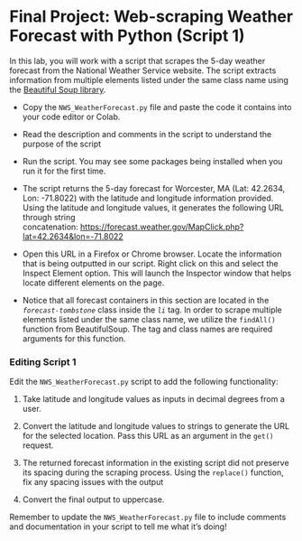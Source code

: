 # Final Project: Web-scraping Weather Forecast with Python (Script 1)

In this lab, you will work with a script that scrapes the 5-day weather forecast from the National Weather Service website. The script extracts information from multiple elements listed under the same class name using the [Beautiful Soup library](https://www.crummy.com/software/BeautifulSoup/bs4/doc/).

- Copy the `NWS_WeatherForecast.py` file and paste the code it contains into your code editor or Colab.

- Read the description and comments in the script to understand the purpose of the script

- Run the script. You may see some packages being installed when you run it for the first time.

- The script returns the 5-day forecast for Worcester, MA (Lat: 42.2634, Lon: -71.8022) with the latitude and longitude information provided. Using the latitude and longitude values, it generates the following URL through string concatenation: https://forecast.weather.gov/MapClick.php?lat=42.2634&lon=-71.8022

- Open this URL in a Firefox or Chrome browser. Locate the information that is being outputted in our script. Right click on this and select the Inspect Element option. This will launch the Inspector window that helps locate different elements on the page.

- Notice that all forecast containers in this section are located in the _`forecast-tombstone`_ class inside the _`li`_ tag. In order to scrape multiple elements listed under the same class name, we utilize the `findAll()` function from BeautifulSoup. The tag and class names are required arguments for this function.

### Editing Script 1
Edit the `NWS_WeatherForecast.py` script to add the following functionality:
1. Take latitude and longitude values as inputs in decimal degrees from a user.

2.	Convert the latitude and longitude values to strings to generate the URL for the selected location. Pass this URL as an argument in the `get()` request.

3.	The returned forecast information in the existing script did not preserve its spacing during the scraping process. Using the `replace()` function, fix any spacing issues with the output

4.	Convert the final output to uppercase.

Remember to update the `NWS_WeatherForecast.py` file to include comments and documentation in your script to tell me what it’s doing!
